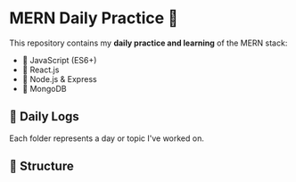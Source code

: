 # MERN Daily Practice 🚀

This repository contains my **daily practice and learning** of the MERN stack:
- 🔹 JavaScript (ES6+)
- 🔹 React.js
- 🔹 Node.js & Express
- 🔹 MongoDB

## 📅 Daily Logs
Each folder represents a day or topic I've worked on.

## 📁 Structure
